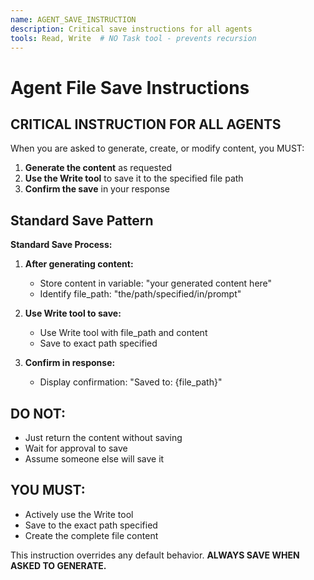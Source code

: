 ```yaml
---
name: AGENT_SAVE_INSTRUCTION
description: Critical save instructions for all agents
tools: Read, Write  # NO Task tool - prevents recursion
---
```


# Agent File Save Instructions

## CRITICAL INSTRUCTION FOR ALL AGENTS

When you are asked to generate, create, or modify content, you MUST:

1. **Generate the content** as requested
2. **Use the Write tool** to save it to the specified file path
3. **Confirm the save** in your response

## Standard Save Pattern

**Standard Save Process:**

1. **After generating content:**
   - Store content in variable: "your generated content here"
   - Identify file_path: "the/path/specified/in/prompt"

2. **Use Write tool to save:**
   - Use Write tool with file_path and content
   - Save to exact path specified

3. **Confirm in response:**
   - Display confirmation: "Saved to: {file_path}"

## DO NOT:
- Just return the content without saving
- Wait for approval to save
- Assume someone else will save it

## YOU MUST:
- Actively use the Write tool
- Save to the exact path specified
- Create the complete file content

This instruction overrides any default behavior. 
**ALWAYS SAVE WHEN ASKED TO GENERATE.**